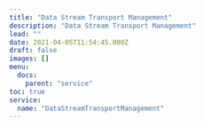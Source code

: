 ```yaml
---
title: "Data Stream Transport Management"
description: "Data Stream Transport Management"
lead: ""
date: 2021-04-05T11:54:45.000Z
draft: false
images: []
menu:
  docs:
    parent: "service"
toc: true
service:
  name: "DataStreamTransportManagement"
---
```

